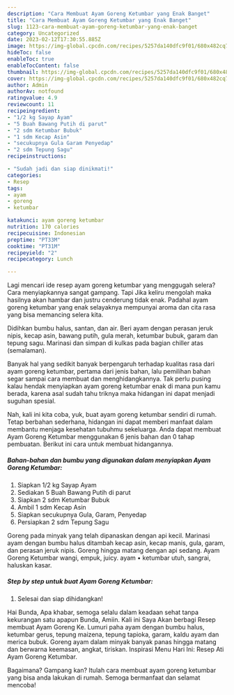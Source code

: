 ```yaml
---
description: "Cara Membuat Ayam Goreng Ketumbar yang Enak Banget"
title: "Cara Membuat Ayam Goreng Ketumbar yang Enak Banget"
slug: 1123-cara-membuat-ayam-goreng-ketumbar-yang-enak-banget
category: Uncategorized
date: 2023-02-12T17:30:55.885Z
image: https://img-global.cpcdn.com/recipes/5257da140dfc9f01/680x482cq70/ayam-goreng-ketumbar-foto-resep-utama.jpg
hideToc: false
enableToc: true
enableTocContent: false
thumbnail: https://img-global.cpcdn.com/recipes/5257da140dfc9f01/680x482cq70/ayam-goreng-ketumbar-foto-resep-utama.jpg
cover: https://img-global.cpcdn.com/recipes/5257da140dfc9f01/680x482cq70/ayam-goreng-ketumbar-foto-resep-utama.jpg
author: Admin
authorAv: notfound
ratingvalue: 4.9
reviewcount: 11
recipeingredient:
- "1/2 kg Sayap Ayam"
- "5 Buah Bawang Putih di parut"
- "2 sdm Ketumbar Bubuk"
- "1 sdm Kecap Asin"
- "secukupnya Gula Garam Penyedap"
- "2 sdm Tepung Sagu"
recipeinstructions:

- "Sudah jadi dan siap dinikmati!"
categories:
- Resep
tags:
- ayam
- goreng
- ketumbar

katakunci: ayam goreng ketumbar 
nutrition: 170 calories
recipecuisine: Indonesian
preptime: "PT33M"
cooktime: "PT31M"
recipeyield: "2"
recipecategory: Lunch

---
```



Lagi mencari ide resep ayam goreng ketumbar yang menggugah selera? Cara menyiapkannya sangat gampang. Tapi Jika keliru mengolah maka hasilnya akan hambar dan justru cenderung tidak enak. Padahal ayam goreng ketumbar yang enak selayaknya mempunyai aroma dan cita rasa yang bisa memancing selera kita.


Didihkan bumbu halus, santan, dan air. Beri ayam dengan perasan jeruk nipis, kecap asin, bawang putih, gula merah, ketumbar bubuk, garam dan tepung sagu. Marinasi dan simpan di kulkas pada bagian chiller atas (semalaman).

Banyak hal yang sedikit banyak berpengaruh terhadap kualitas rasa dari ayam goreng ketumbar, pertama dari jenis bahan, lalu pemilihan bahan segar sampai cara membuat dan menghidangkannya. Tak perlu pusing kalau hendak menyiapkan ayam goreng ketumbar enak di mana pun kamu berada, karena asal sudah tahu triknya maka hidangan ini dapat menjadi suguhan spesial.


Nah, kali ini kita coba, yuk, buat ayam goreng ketumbar sendiri di rumah. Tetap berbahan sederhana, hidangan ini dapat memberi manfaat dalam membantu menjaga kesehatan tubuhmu sekeluarga. Anda dapat membuat Ayam Goreng Ketumbar menggunakan 6 jenis bahan dan 0 tahap pembuatan. Berikut ini cara untuk membuat hidangannya.

<!--inarticleads1-->

##### Bahan-bahan dan bumbu yang digunakan dalam menyiapkan Ayam Goreng Ketumbar:

1. Siapkan 1/2 kg Sayap Ayam
1. Sediakan 5 Buah Bawang Putih di parut
1. Siapkan 2 sdm Ketumbar Bubuk
1. Ambil 1 sdm Kecap Asin
1. Siapkan secukupnya Gula, Garam, Penyedap
1. Persiapkan 2 sdm Tepung Sagu


Goreng pada minyak yang telah dipanaskan dengan api kecil. Marinasi ayam dengan bumbu halus ditambah kecap asin, kecap manis, gula, garam, dan perasan jeruk nipis. Goreng hingga matang dengan api sedang. Ayam Goreng Ketumbar wangi, empuk, juicy. ayam • ketumbar utuh, sangrai, haluskan kasar. 

<!--inarticleads2-->

##### Step by step untuk buat Ayam Goreng Ketumbar:


1. Selesai dan siap dihidangkan!

Hai Bunda, Apa khabar, semoga selalu dalam keadaan sehat tanpa kekurangan satu apapun Bunda, Amiin. Kali ini Saya Akan berbagi Resep membuat Ayam Goreng Ke. Lumuri paha ayam dengan bumbu halus, ketumbar gerus, tepung maizena, tepung tapioka, garam, kaldu ayam dan merica bubuk. Goreng ayam dalam minyak banyak panas hingga matang dan berwarna keemasan, angkat, tiriskan. Inspirasi Menu Hari Ini: Resep Ati Ayam Goreng Ketumbar. 

Bagaimana? Gampang kan? Itulah cara membuat ayam goreng ketumbar yang bisa anda lakukan di rumah. Semoga bermanfaat dan selamat mencoba!
